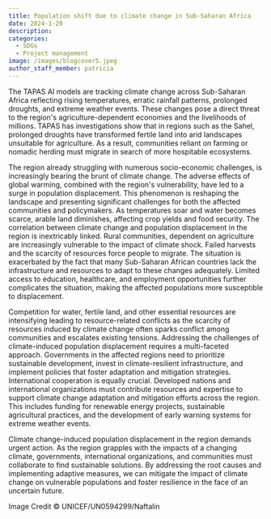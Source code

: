 ```yaml
---
title: Population shift due to climate change in Sub-Saharan Africa
date: 2024-1-20
description:
categories:
  - SDGs
  - Project management
image: /images/blogcover5.jpeg
author_staff_member: patricia
---
```


The TAPAS AI models are tracking climate change across Sub-Saharan Africa reflecting rising temperatures, erratic rainfall patterns, prolonged droughts, and extreme weather events. These changes pose a direct threat to the region's agriculture-dependent economies and the livelihoods of millions.  TAPAS has investigations show that in regions such as the Sahel, prolonged droughts have transformed fertile land into arid landscapes unsuitable for agriculture. As a result, communities reliant on farming or nomadic herding must migrate in search of more hospitable ecosystems. 

The region already struggling with numerous socio-economic challenges, is increasingly bearing the brunt of climate change. The adverse effects of global warming, combined with the region's vulnerability, have led to a surge in population displacement. This phenomenon is reshaping the landscape and presenting significant challenges for both the affected communities and policymakers. As temperatures soar and water becomes scarce, arable land diminishes, affecting crop yields and food security.
The correlation between climate change and population displacement in the region is inextricably linked. Rural communities, dependent on agriculture are increasingly vulnerable to the impact of climate shock. Failed harvests and the scarcity of resources force people to migrate. The situation is exacerbated by the fact that many Sub-Saharan African countries lack the infrastructure and resources to adapt to these changes adequately. Limited access to education, healthcare, and employment opportunities further complicates the situation, making the affected populations more susceptible to displacement.

Competition for water, fertile land, and other essential resources are intensifying leading to resource-related conflicts as the scarcity of resources induced by climate change often sparks conflict among communities and escalates existing tensions.
Addressing the challenges of climate-induced population displacement requires a multi-faceted approach. Governments in the affected regions need to prioritize sustainable development, invest in climate-resilient infrastructure, and implement policies that foster adaptation and mitigation strategies. International cooperation is equally crucial. Developed nations and international organizations must contribute resources and expertise to support climate change adaptation and mitigation efforts across the region. This includes funding for renewable energy projects, sustainable agricultural practices, and the development of early warning systems for extreme weather events.

Climate change-induced population displacement in the region demands urgent action. As the region grapples with the impacts of a changing climate, governments, international organizations, and communities must collaborate to find sustainable solutions. By addressing the root causes and implementing adaptive measures, we can mitigate the impact of climate change on vulnerable populations and foster resilience in the face of an uncertain future.

Image Credit © UNICEF/UN0594299/Naftalin